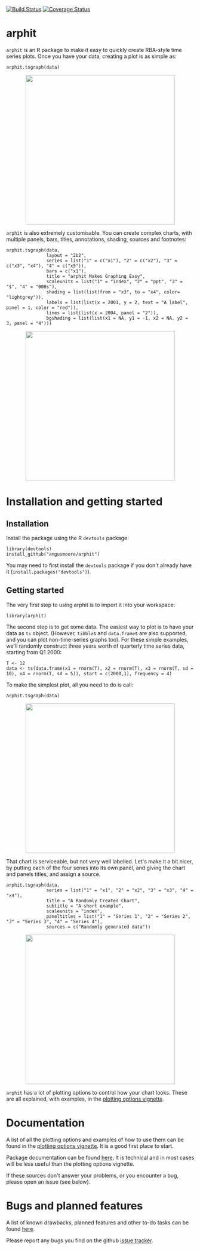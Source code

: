 [![Build Status](https://travis-ci.org/angusmoore/arphit.svg?branch=master)](https://travis-ci.org/angusmoore/arphit)
[![Coverage Status](https://coveralls.io/repos/github/angusmoore/arphit/badge.svg?branch=master)](https://coveralls.io/github/angusmoore/arphit?branch=master)

# arphit

`arphit` is an R package to make it easy to quickly create RBA-style time series plots. Once you have your data, creating a plot is as simple as:
```
arphit.tsgraph(data)
```
<p align="center">
  <img src="https://angusmoore.github.io/arphit/images/simple_example.png" width="400px" />
</p>

`arphit` is also extremely customisable. You can create complex charts, with multiple panels, bars, titles, annotations, shading, sources and footnotes:
```
arphit.tsgraph(data,
               layout = "2b2",
               series = list("1" = c("x1"), "2" = c("x2"), "3" = c("x3", "x4"), "4" = c("x5")),
               bars = c("x1"),
               title = "arphit Makes Graphing Easy",
               scaleunits = list("1" = "index", "2" = "ppt", "3" = "$", "4" = "000s"),
               shading = list(list(from = "x3", to = "x4", color= "lightgrey")),
               labels = list(list(x = 2001, y = 2, text = "A label", panel = 1, color = "red")),
               lines = list(list(x = 2004, panel = "2")),
               bgshading = list(list(x1 = NA, y1 = -1, x2 = NA, y2 = 3, panel = "4")))
```
<p align="center">
  <img src="https://angusmoore.github.io/arphit/images/complex_example.png" width="400px" />
</p>

# Installation and getting started

## Installation

Install the package using the R `devtools` package:
```
library(devtools)
install_github("angusmoore/arphit")
```

You may need to first install the `devtools` package if you don't already have it (`install.packages("devtools")`).

## Getting started

The very first step to using arphit is to import it into your workspace:
```
library(arphit)
```

The second step is to get some data. The easiest way to plot is to have your data as `ts` object. (However, `tibble`s and `data.frame`s are also supported, and you can plot non-time-series graphs too). For these simple examples, we'll randomly construct three years worth of quarterly time series data, starting from Q1 2000:
```
T <- 12
data <- ts(data.frame(x1 = rnorm(T), x2 = rnorm(T), x3 = rnorm(T, sd = 10), x4 = rnorm(T, sd = 5)), start = c(2000,1), frequency = 4)
```

To make the simplest plot, all you need to do is call:
```
arphit.tsgraph(data)
```
<p align="center">
  <img src="https://angusmoore.github.io/arphit/images/nooptions.png" width="400px" />
</p>

That chart is serviceable, but not very well labelled. Let's make it a bit nicer, by putting each of the four series into its own panel, and giving the chart and panels titles, and assign a source.
```
arphit.tsgraph(data,
               series = list("1" = "x1", "2" = "x2", "3" = "x3", "4" = "x4"),
               title = "A Randomly Created Chart",
               subtitle = "A short example",
               scaleunits = "index",
               paneltitles = list("1" = "Series 1", "2" = "Series 2", "3" = "Series 3", "4" = "Series 4"),
               sources = c("Randomly generated data"))
```
<p align="center">
  <img src="https://angusmoore.github.io/arphit/images/lotsofoptions.png" width="400px" />
</p>

`arphit` has a lot of plotting options to control how your chart looks. These are all explained, with examples, in the [plotting options vignette](https://angusmoore.github.io/arphit/plotting-options.html).

# Documentation

A list of all the plotting options and examples of how to use them can be found in the [plotting options vignette](https://angusmoore.github.io/arphit/plotting-options.html). It is a good first place to start.

Package documentation can be found [here](https://angusmoore.github.io/arphit/arphit.pdf). It is technical and in most cases will be less useful than the plotting options vignette.

If these sources don't answer your problems, or you encounter a bug, please open an issue (see below).

# Bugs and planned features

A list of known drawbacks, planned features and other to-do tasks can be found [here](https://angusmoore.github.io/arphit/todo.html).

Please report any bugs you find on the github [issue tracker](https://github.com/angusmoore/arphit/issues).
